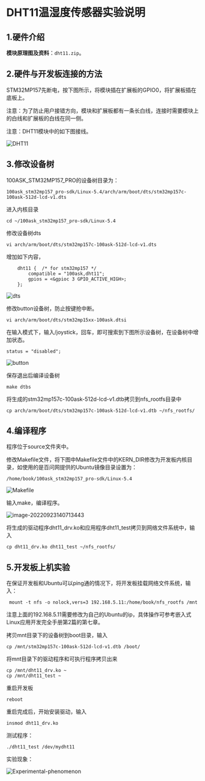 # DHT11温湿度传感器实验说明



## 1.硬件介绍

**模块原理图及资料**：`dht11.zip`。

## 2.硬件与开发板连接的方法

STM32MP157先断电，按下图所示，将模块插在扩展板的GPIO0，将扩展板插在底板上。

注意：为了防止用户接错方向，模块和扩展板都有一条长白线，连接时需要模块上的白线和扩展板的白线在同一侧。

注意：DHT11模块中的如下图接线。

![DHT11](https://cdn.staticaly.com/gh/DongshanPI/LinuxCodeLibrary-Photos@master/St/STM32MP157/Pro/05-dht11driver_dht11.png)

## 3.修改设备树

100ASK_STM32MP157_PRO的设备树目录为：	

`100ask_stm32mp157_pro-sdk/Linux-5.4/arch/arm/boot/dts/stm32mp157c-100ask-512d-lcd-v1.dts`

进入内核目录

```
cd ~/100ask_stm32mp157_pro-sdk/Linux-5.4
```

修改设备树dts

```
vi arch/arm/boot/dts/stm32mp157c-100ask-512d-lcd-v1.dts
```

增加如下内容，

```
	dht11 {  /* for stm32mp157 */
		compatible = "100ask,dht11";
        gpios = <&gpioc 3 GPIO_ACTIVE_HIGH>;
    };
```

![dts](https://cdn.staticaly.com/gh/DongshanPI/LinuxCodeLibrary-Photos@master/St/STM32MP157/Pro/05-dht11driver_dts.png)

修改button设备树，防止按键抢中断。

```
vi arch/arm/boot/dts/stm32mp15xx-100ask.dtsi
```

在输入模式下，输入/joystick，回车，即可搜索到下图所示设备树，在设备树中增加状态。

```
status = "disabled";
```

![button](https://cdn.staticaly.com/gh/DongshanPI/LinuxCodeLibrary-Photos@master/St/STM32MP157/Pro/05-dht11driver_button.png)

保存退出后编译设备树

```
make dtbs
```

将生成的stm32mp157c-100ask-512d-lcd-v1.dtb拷贝到nfs_rootfs目录中

```
cp arch/arm/boot/dts/stm32mp157c-100ask-512d-lcd-v1.dtb ~/nfs_rootfs/
```

## 4.编译程序

程序位于source文件夹中。

修改Makefile文件，将下图中Makefile文件中的KERN_DIR修改为开发板内核目录，如使用的是百问网提供的Ubuntu镜像目录设置为：

```
/home/book/100ask_stm32mp157_pro-sdk/Linux-5.4
```

![Makefile](https://cdn.staticaly.com/gh/DongshanPI/LinuxCodeLibrary-Photos@master/St/STM32MP157/Pro/05-dht11driver_Makefile.png)

输入make，编译程序。

![image-20220923140713443](https://cdn.staticaly.com/gh/DongshanPI/LinuxCodeLibrary-Photos@master/St/STM32MP157/Pro/05-dht11driver_make.png)

将生成的驱动程序dht11_drv.ko和应用程序dht11_test拷贝到网络文件系统中，输入

```
cp dht11_drv.ko dht11_test ~/nfs_rootfs/
```



## 5.开发板上机实验

在保证开发板和Ubuntu可以ping通的情况下，将开发板挂载网络文件系统，输入：

```
 mount -t nfs -o nolock,vers=3 192.168.5.11:/home/book/nfs_rootfs /mnt
```

注意上面的192.168.5.11需要修改为自己的Ubuntu的ip，具体操作可参考嵌入式Linux应用开发完全手册第2篇的第七章。

拷贝mnt目录下的设备树到boot目录，输入

```
cp /mnt/stm32mp157c-100ask-512d-lcd-v1.dtb /boot/
```

将mnt目录下的驱动程序和可执行程序拷贝出来

```
cp /mnt/dht11_drv.ko ~
cp /mnt/dht11_test ~
```

重启开发板

```
reboot
```

重启完成后，开始安装驱动，输入

```
insmod dht11_drv.ko
```

测试程序：

```
./dht11_test /dev/mydht11
```

实验现象：

![Experimental-phenomenon](https://cdn.staticaly.com/gh/DongshanPI/LinuxCodeLibrary-Photos@master/St/STM32MP157/Pro/05-dht11driver_Experimental-phenomenon.png)


